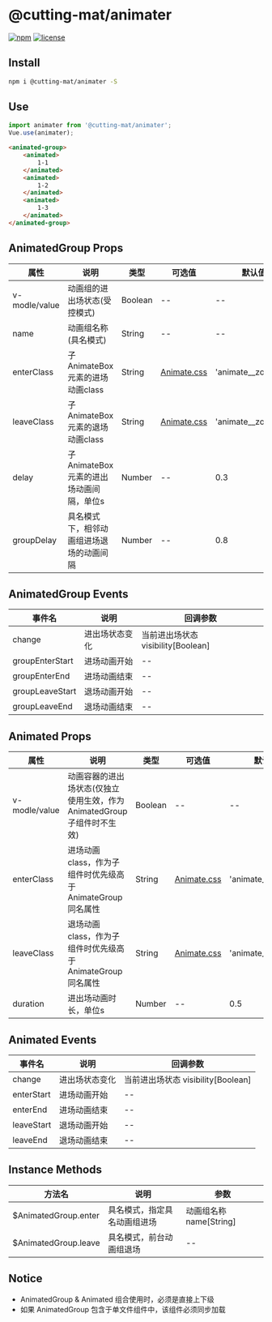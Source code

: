 # @cutting-mat/animater

[![npm](https://img.shields.io/npm/v/@cutting-mat/animater.svg)](https://www.npmjs.com/package/@cutting-mat/animater) [![license](https://img.shields.io/github/license/cutting-mat/animater.svg)]()

## Install

``` bash
npm i @cutting-mat/animater -S
```

## Use

```js
import animater from '@cutting-mat/animater';
Vue.use(animater);
```

``` html
<animated-group>
    <animated>
        1-1
    </animated>
    <animated>
        1-2
    </animated>
    <animated>
        1-3
    </animated>
</animated-group>
```

## AnimatedGroup Props

| 属性  | 说明 | 类型 | 可选值 | 默认值 |
| ----  | ---- | ---- | ---- | ---- |
| v-modle/value | 动画组的进出场状态(受控模式) | Boolean | -- | -- |
| name | 动画组名称(具名模式) | String | -- | -- |
| enterClass | 子AnimateBox元素的进场动画class | String |[Animate.css](https://animate.style/) | 'animate__zoomIn' |
| leaveClass | 子AnimateBox元素的退场动画class | String |[Animate.css](https://animate.style/) | 'animate__zoomOut' |
| delay | 子AnimateBox元素的进出场动画间隔，单位s | Number | -- | 0.3 |
| groupDelay | 具名模式下，相邻动画组进场退场的动画间隔 | Number | -- | 0.8 |

## AnimatedGroup Events

| 事件名  | 说明 | 回调参数 |
| ----  | ---- | ---- |
| change | 进出场状态变化 | 当前进出场状态 visibility[Boolean] |
| groupEnterStart | 进场动画开始 | -- |
| groupEnterEnd | 进场动画结束 | -- |
| groupLeaveStart | 退场动画开始 | -- |
| groupLeaveEnd | 退场动画结束 | -- |

## Animated Props

| 属性  | 说明 | 类型 | 可选值 | 默认值 |
| ----  | ---- | ---- | ---- | ---- |
| v-modle/value | 动画容器的进出场状态(仅独立使用生效，作为AnimatedGroup子组件时不生效) | Boolean | -- | -- |
| enterClass | 进场动画class，作为子组件时优先级高于AnimateGroup同名属性 | String |[Animate.css](https://animate.style/) | 'animate__fadeIn' |
| leaveClass | 退场动画class，作为子组件时优先级高于AnimateGroup同名属性 | String |[Animate.css](https://animate.style/) | 'animate__fadeOut' |
| duration | 进出场动画时长，单位s | Number | -- | 0.5 |

## Animated Events

| 事件名  | 说明 | 回调参数 |
| ----  | ---- | ---- |
| change | 进出场状态变化 | 当前进出场状态 visibility[Boolean] |
| enterStart | 进场动画开始 | -- |
| enterEnd | 进场动画结束 | -- |
| leaveStart | 退场动画开始 | -- |
| leaveEnd | 退场动画结束 | -- |

## Instance Methods

| 方法名  | 说明 | 参数 |
| ----  | ---- | ---- |
| $AnimatedGroup.enter | 具名模式，指定具名动画组进场 | 动画组名称 name[String] |
| $AnimatedGroup.leave | 具名模式，前台动画组退场 | -- |

## Notice

- AnimatedGroup & Animated 组合使用时，必须是直接上下级
- 如果 AnimatedGroup 包含于单文件组件中，该组件必须同步加载
